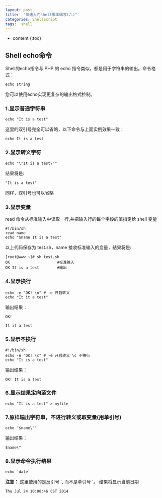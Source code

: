 ```yaml
---
layout: post
title:	"快速入门shell脚本编写(六)"
categories: ShellScript
tags:  shell
---
```


* content
{:toc}



## Shell echo命令

Shell的echo指令与 PHP 的 echo 指令类似，都是用于字符串的输出。命令格式：

    echo string

您可以使用echo实现更复杂的输出格式控制。
### 1.显示普通字符串

    echo "It is a test"

这里的双引号完全可以省略，以下命令与上面实例效果一致：

    echo It is a test

### 2.显示转义字符

    echo "\"It is a test\""

结果将是:

    "It is a test"

同样，双引号也可以省略

### 3.显示变量

read 命令从标准输入中读取一行,并把输入行的每个字段的值指定给 shell 变量

    #!/bin/sh
    read name 
    echo "$name It is a test"

以上代码保存为 test.sh，name 接收标准输入的变量，结果将是:

    [root@www ~]# sh test.sh
    OK                     #标准输入
    OK It is a test        #输出

### 4.显示换行

    echo -e "OK! \n" # -e 开启转义
    echo "It it a test"

输出结果：

    OK!

    It it a test

### 5.显示不换行

    #!/bin/sh
    echo -e "OK! \c" # -e 开启转义 \c 不换行
    echo "It is a test"

输出结果：

    OK! It is a test

### 6.显示结果定向至文件

    echo "It is a test" > myfile

### 7.原样输出字符串，不进行转义或取变量(用单引号)

    echo '$name\"'

输出结果：

    $name\"

### 8.显示命令执行结果

    echo `date`

**注意：** 这里使用的是反引号 `, 而不是单引号 '。
结果将显示当前日期

    Thu Jul 24 10:08:46 CST 2014


